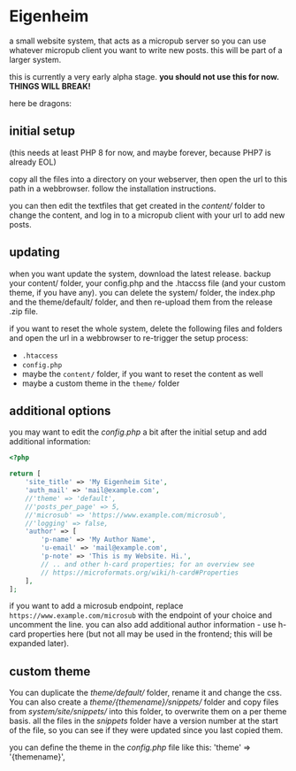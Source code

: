 # Eigenheim

a small website system, that acts as a micropub server so you can use whatever micropub client you want to write new posts. this will be part of a larger system.

this is currently a very early alpha stage. **you should not use this for now. THINGS WILL BREAK!**

here be dragons:

## initial setup

(this needs at least PHP 8 for now, and maybe forever, because PHP7 is already EOL)

copy all the files into a directory on your webserver, then open the url to this path in a webbrowser. follow the installation instructions.

you can then edit the textfiles that get created in the *content/* folder to change the content, and log in to a micropub client with your url to add new posts.

## updating

when you want update the system, download the latest release. backup your content/ folder, your config.php and the .htaccss file (and your custom theme, if you have any). you can delete the system/ folder, the index.php and the theme/default/ folder, and then re-upload them from the release .zip file.

if you want to reset the whole system, delete the following files and folders and open the url in a webbrowser to re-trigger the setup process:
- `.htaccess`
- `config.php`
- maybe the `content/` folder, if you want to reset the content as well
- maybe a custom theme in the `theme/` folder

## additional options

you may want to edit the *config.php* a bit after the initial setup and add additional information:

```php
<?php

return [
	'site_title' => 'My Eigenheim Site',
	'auth_mail' => 'mail@example.com',
	//'theme' => 'default',
	//'posts_per_page' => 5,
	//'microsub' => 'https://www.example.com/microsub',
	//'logging' => false,
	'author' => [
		'p-name' => 'My Author Name',
		'u-email' => 'mail@example.com',
		'p-note' => 'This is my Website. Hi.',
		// .. and other h-card properties; for an overview see
		// https://microformats.org/wiki/h-card#Properties
	],
];

```

if you want to add a microsub endpoint, replace `https://www.example.com/microsub` with the endpoint of your choice and uncomment the line. you can also add additional author information - use h-card properties here (but not all may be used in the frontend; this will be expanded later).

## custom theme

You can duplicate the *theme/default/* folder, rename it and change the css. You can also create a *theme/{themename}/snippets/* folder and copy files from *system/site/snippets/* into this folder, to overwrite them on a per theme basis. all the files in the *snippets* folder have a version number at the start of the file, so you can see if they were updated since you last copied them.

you can define the theme in the *config.php* file like this: 'theme' => '{themename}',
